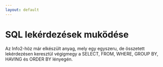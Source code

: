 ```yaml
---
layout: default
---
```


# SQL lekérdezések muködése

Az Info2-höz már elkészült anyag, mely egy egyszeru, de összetett lekérdezésen keresztül végigmegy a SELECT, FROM, WHERE, GROUP BY, HAVING és ORDER BY lényegén.

